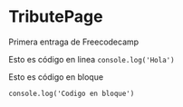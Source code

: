 # TributePage
Primera entraga de Freecodecamp

Esto es código en linea `console.log('Hola')`

Esto es código en bloque

``
console.log('Codigo en bloque')
``
